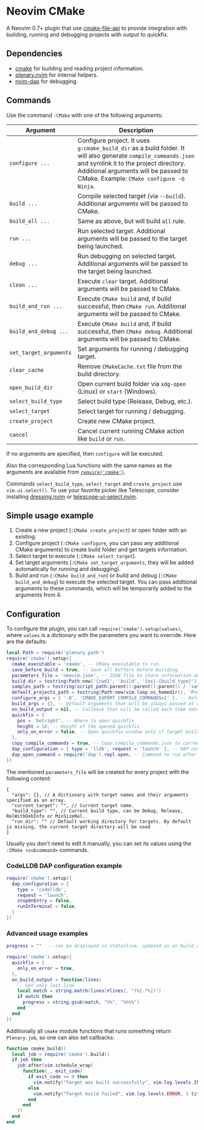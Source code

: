# Neovim CMake

A Neovim 0.7+ plugin that use [cmake-file-api](https://cmake.org/cmake/help/latest/manual/cmake-file-api.7.html#codemodel-version-2) to provide integration with building, running and debugging projects with output to quickfix.

## Dependencies

- [cmake](https://cmake.org) for building and reading project information.
- [plenary.nvim](https://github.com/nvim-lua/plenary.nvim) for internal helpers.
- [nvim-dap](https://github.com/mfussenegger/nvim-dap) for debugging.

## Commands

Use the command `:CMake` with one of the following arguments:

| Argument               | Description                                                                                                                                                                                                                                 |
| ---------------------- | ------------------------------------------------------------------------------------------------------------------------------------------------------------------------------------------------------------------------------------------- |
| `configure ...`        | Configure project. It uses `g:cmake_build_dir` as a build folder. It will also generate `compile_commands.json` and symlink it to the project directory. Additional arguments will be passed to CMake. Example: `CMake configure -G Ninja`. |
| `build ...`            | Compile selected target (via `--build`). Additional arguments will be passed to CMake.                                                                                                                                                      |
| `build_all ...`        | Same as above, but will build `all` rule.                                                                                                                                                                                                   |
| `run ...`              | Run selected target. Additional arguments will be passed to the target being launched.                                                                                                                                                      |
| `debug ...`            | Run debugging on selected target. Additional arguments will be passed to the target being launched.                                                                                                                                         |
| `clean ...`            | Execute `clear` target. Additional arguments will be passed to CMake.                                                                                                                                                                       |
| `build_and_run ...`    | Execute `CMake build` and, if build successful, then `CMake run`. Additional arguments will be passed to CMake.                                                                                                                             |
| `build_and_debug ...`  | Execute `CMake build` and, if build successful, then `CMake debug`. Additional arguments will be passed to CMake.                                                                                                                           |
| `set_target_arguments` | Set arguments for running / debugging target.                                                                                                                                                                                               |
| `clear_cache`          | Remove `CMakeCache.txt` file from the build directory.                                                                                                                                                                                      |
| `open_build_dir`       | Open current build folder via `xdg-open` (Linux) or `start` (Windows).                                                                                                                                                                      |
| `select_build_type`    | Select build type (Release, Debug, etc.).                                                                                                                                                                                                   |
| `select_target`        | Select target for running / debugging.                                                                                                                                                                                                      |
| `create_project`       | Create new CMake project.                                                                                                                                                                                                                   |
| `cancel`               | Cancel current running CMake action like `build` or `run`.                                                                                                                                                                                  |

If no arguments are specified, then `configure` will be executed.

Also the corresponding Lua functions with the same names as the arguments are available from [`require('cmake')`](lua/cmake/init.lua).

Commands `select_build_type`, `select_target` and `create_project` use `vim.ui.select()`. To use your favorite picker like Telescope, consider installing [dressing.nvim](https://github.com/stevearc/dressing.nvim) or [telescope-ui-select.nvim](https://github.com/nvim-telescope/telescope-ui-select.nvim).

## Simple usage example

1. Create a new project (`:CMake create_project`) or open folder with an existing.
2. Configure project (`:CMake configure`, you can pass any additional CMake arguments) to create build folder and get targets information.
3. Select target to execute (`:CMake select_target`).
4. Set target arguments (`:CMake set_target_arguments`, they will be added automatically for running and debugging).
5. Build and run (`:CMake build_and_run`) or build and debug (`:CMake build_and_debug`) to execute the selected target. You can pass additional arguments to these commands, which will be temporarily added to the arguments from 4.

## Configuration

To configure the plugin, you can call `require('cmake').setup(values)`, where `values` is a dictionary with the parameters you want to override. Here are the defaults:

```lua
local Path = require('plenary.path')
require('cmake').setup({
  cmake_executable = 'cmake', -- CMake executable to run.
  save_before_build = true, -- Save all buffers before building.
  parameters_file = 'neovim.json', -- JSON file to store information about selected target, run arguments and build type.
  build_dir = tostring(Path:new('{cwd}', 'build', '{os}-{build_type}')), -- Build directory. The expressions `{cwd}`, `{os}` and `{build_type}` will be expanded with the corresponding text values. Could be a function that return the path to the build directory.
  samples_path = tostring(script_path:parent():parent():parent() / 'samples'), -- Folder with samples. `samples` folder from the plugin directory is used by default.
  default_projects_path = tostring(Path:new(vim.loop.os_homedir(), 'Projects')), -- Default folder for creating project.
  configure_args = { '-D', 'CMAKE_EXPORT_COMPILE_COMMANDS=1' }, -- Default arguments that will be always passed at cmake configure step. By default tells cmake to generate `compile_commands.json`.
  build_args = {}, -- Default arguments that will be always passed at cmake build step.
  on_build_output = nil, -- Callback that will be called each time data is received by the current process. Accepts the received data as an argument.
  quickfix = {
    pos = 'botright', -- Where to open quickfix
    height = 10, -- Height of the opened quickfix.
    only_on_error = false, -- Open quickfix window only if target build failed.
  },
  copy_compile_commands = true, -- Copy compile_commands.json to current working directory.
  dap_configuration = { type = 'lldb', request = 'launch' }, -- DAP configuration. By default configured to work with `lldb-vscode`.
  dap_open_command = require('dap').repl.open, -- Command to run after starting DAP session. You can set it to `false` if you don't want to open anything or `require('dapui').open` if you are using https://github.com/rcarriga/nvim-dap-ui
})
```

The mentioned `parameters_file` will be created for every project with the following content:

```jsonc
{
  "args": {}, // A dictionary with target names and their arguments specified as an array.
  "current_target": "", // Current target name.
  "build_type": "", // Current build type, can be Debug, Release, RelWithDebInfo or MinSizeRel.
  "run_dir": "" // Default working directory for targets. By default is missing, the current target directory will be used
}
```

Usually you don't need to edit it manually, you can set its values using the `:CMake <subcommand>` commands.

### CodeLLDB DAP configuration example

```lua
require('cmake').setup({
  dap_configuration = {
    type = 'codelldb',
    request = 'launch',
    stopOnEntry = false,
    runInTerminal = false,
  }
})
```

### Advanced usage examples

```lua
progress = ""  -- can be displayed in statusline, updated in on_build_output

require('cmake').setup({
  quickfix = {
    only_on_error = true,
  },
  on_build_output = function(lines)
    -- Get only last line
    local match = string.match(lines[#lines], "(%[.*%])")
    if match then
      progress = string.gsub(match, "%%", "%%%%")
    end
  end
})
```

Additionally all `cmake` module functions that runs something return `Plenary.job`, so one can also set callbacks:

```lua
function cmake_build()
  local job = require('cmake').build()
  if job then
    job:after(vim.schedule_wrap(
      function(_, exit_code)
        if exit_code == 0 then
          vim.notify("Target was built successfully", vim.log.levels.INFO, { title = 'CMake' })
        else
          vim.notify("Target build failed", vim.log.levels.ERROR, { title = 'CMake' })
        end
      end
    ))
  end
end
```
